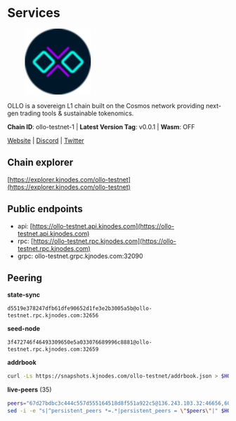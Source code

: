 # Services

<figure><img src="https://raw.githubusercontent.com/kj89/cosmos-images/main/logos/ollo.png" width="150" alt=""><figcaption></figcaption></figure>

OLLO is a sovereign L1 chain built on the Cosmos network providing  next-gen trading tools & sustainable tokenomics.

**Chain ID**: ollo-testnet-1 | **Latest Version Tag**: v0.0.1 | **Wasm**: OFF

[Website](https://www.ollostation.zone) | [Discord](https://discord.com/invite/GxBqZ9mSSm) | [Twitter](https://twitter.com/OLLOStation)




## Chain explorer
[https://explorer.kjnodes.com/ollo-testnet](https://explorer.kjnodes.com/ollo-testnet)

## Public endpoints

* api: [https://ollo-testnet.api.kjnodes.com](https://ollo-testnet.api.kjnodes.com)
* rpc: [https://ollo-testnet.rpc.kjnodes.com](https://ollo-testnet.rpc.kjnodes.com)
* grpc: ollo-testnet.grpc.kjnodes.com:32090

## Peering

**state-sync**

```text
d5519e378247dfb61dfe90652d1fe3e2b3005a5b@ollo-testnet.rpc.kjnodes.com:32656
```

**seed-node**

```text
3f472746f46493309650e5a033076689996c8881@ollo-testnet.rpc.kjnodes.com:32659
```

**addrbook**
```bash
curl -Ls https://snapshots.kjnodes.com/ollo-testnet/addrbook.json > $HOME/.ollo/config/addrbook.json
```

**live-peers** (35)
```bash
peers="67d27bdbc3c444c557d555164518d8f551a922c5@136.243.103.32:46656,60a8fdd419c20f509cf590a10978827bcf1cf25c@161.97.99.251:11656,412da32e046360f7e5168a89f80172ad093b17d9@65.109.37.58:17656,dd577d8f2e997d7e70495640aff124ddb70d1a21@95.217.192.222:26656,dba5e8b41c4e369418f83a449966e4eb7ca05cd4@65.109.23.114:18156,d5519e378247dfb61dfe90652d1fe3e2b3005a5b@65.109.68.190:32656,2a8f0fada8b8b71b8154cf30ce44aebea1b5fe3d@162.19.238.122:26656,7dc63d58dccf6777206d5cdbc1ec1b9ba5221bd5@65.108.97.58:15656,5c2a752c9b1952dbed075c56c600c3a79b58c395@195.3.220.135:27006,e8bdc07477c4a49acf1a4c91e3dc34fe2372169e@161.97.153.160:26656,a553ae4af55d127300dd707a46e715b47a82610a@65.21.131.215:26626,7349272f712e713a957bf5349930e3439e98b518@167.235.27.69:20656,536c816c0d32ceb601fcf047284f65dc68c0513a@65.21.134.202:26626,799dff05af5d30477f44c816753ff89104b2b8b5@116.202.227.117:32656,d6c5ff021b091a1fd93b9f811cf7fca0d31e8510@65.108.238.61:46656,42beefd08b5f8580177d1506220db3a548090262@65.108.195.29:26116,69d2c02f413bea1376f5398646f0c2ce0f82d62e@141.94.73.93:26656,decd8ce4d593094c23aace70715291f8a5808da3@212.227.160.56:28656,3ea40f63890f10272201edf96d2a49e197e52091@65.108.105.48:18156,a99fc4e81770ca32d574cac2e8680dccc9b55f74@18.144.61.148:26656,742d7dccc98ccc2b30abb6ea172fc2175782db50@148.251.91.185:26656,0bee9e500e51465917506b47691a8fb032100da9@94.130.200.168:32656,7db2f25b3bceeb32769d20316d5f1567f0a4bb54@167.86.99.7:16656,caed81ae44835c12c73954b8844e6c4fc8d1b781@161.35.170.17:32656,e53eedfc4c5c4487e1fba7f3b97de6aadfca8cea@5.161.179.64:26656,517786f9e5e9caf196fed64c2130528e0ef59643@65.109.70.23:18156,c0b03cf21640b12d78f6b4b50d7505d05d37f055@95.217.230.54:26656,032845b1a798108bfc1fd91ebe5bdbbccd4a34d8@135.181.221.186:32656,9865c6e15faced6643adc228e3a59744e1b4e277@116.203.29.162:46656,15bcdea616c717eb4356e125d4f631aaa596dfd5@65.108.77.106:26929,da8d3ca8e1c147f0037b1c43ad3de7174f5ec1b7@209.145.59.224:26656,2f5965450c9c831266959632fba2c1533b8f676d@38.242.248.2:26656,0f99f7481a1b49701866ddbdfe71dc3b2fd792d8@109.123.244.56:26626,8c4a28db4a9f4a37725d504d6f87fb5e1aee0266@49.12.216.13:46656,ade4d8bc8cbe014af6ebdf3cb7b1e9ad36f412c0@176.9.82.221:18156"
sed -i -e "s|^persistent_peers *=.*|persistent_peers = \"$peers\"|" $HOME/.ollo/config/config.toml
```
